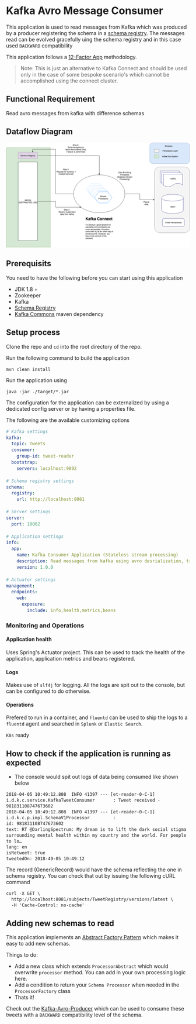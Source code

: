 # Kafka Avro Message Consumer

This application is used to read messages from Kafka which was produced by a producer registering the schema in a [schema registry](). The messages read can be evolved gracefully uing the schema registry and in this case used `BACKWARD` compatibility

This application follows a [12-Factor App]() methodology.

> Note: This is just an alternative to Kafka Connect and should be used only in the case of some bespoke scenario's which cannot be accomplished using the connect cluster.

## Functional Requirement
Read avro messages from kafka with difference schemas

## Dataflow Diagram

![alt text](./docs/DATAFLOW.png "Data flow from twitter to kafka")

## Prerequisits

You need to have the following before you can start using this application

* JDK 1.8 +
* Zookeeper
* Kafka
* [Schema Registry]()
* [Kafka Commons](https://github.com/reddy-s/kafka-commons) maven dependency

## Setup process

Clone the repo and `cd` into the root directory of the repo.

Run the following command to build the application
```sbtshell
mvn clean install
```

Run the application using
```sbtshell
java -jar ./target/*.jar
```

The configuration for the application can be externalized by using a dedicated config server or by having a properties file.

The following are the available customizing options
```yaml
# Kafka settings
kafka:
  topic: Tweets
  consumer:
    group-id: tweet-reader
  bootstrap:
    servers: localhost:9092

# Schema registry settings
schema:
  registry:
    url: http://localhost:8081

# Server settings
server:
  port: 10002

# Application settings
info:
  app:
    name: Kafka Consumer Application (Stateless stream processing)
    description: Read messages from kafka using avro desrialization, transform and persist messages
    version: 1.0.0

# Actuator settings
management:
  endpoints:
    web:
      exposure:
        include: info,health,metrics,beans
```

### Monitoring and Operations

#### Application health
Uses Spring's Actuator project. This can be used to track the health of the application, application metrics and beans registered.

#### Logs
Makes use of `slf4j` for logging. All the logs are spit out to the console, but can be configured to do otherwise.

#### Operations
Prefered to run in a container, and `fluentd` can be used to ship the logs to a `fluentd` agent and searched in `Splunk` or `Elastic Search`.

`K8s` ready

## How to check if the application is running as expected

* The console would spit out logs of data being consumed like shown below

```sbtshell
2018-04-05 10:49:12.808  INFO 41397 --- [et-reader-0-C-1] i.d.k.c.service.KafkaTweetConsumer       : Tweet received - 981831108747673602
2018-04-05 10:49:12.808  INFO 41397 --- [et-reader-0-C-1] i.d.k.c.p.impl.SchemaV1Processor         :
id: 981831108747673602
text: RT @DarlingSpectrum: My dream is to lift the dark social stigma surrounding mental health within my country and the world. For people to lo…
lang: en
isRetweet: true
tweetedOn: 2018-49-05 10:49:12
```

The record (GenericRecord) would have the schema reflecting the one in schema registry. You can check that out by issuing the following cURL command

```sbtshell
curl -X GET \
  http://localhost:8081/subjects/TweetRegistry/versions/latest \
  -H 'Cache-Control: no-cache' 
```

## Adding new schemas to read

This application implements an [Abstract Factory Pattern]() which makes it easy to add new schemas.

Things to do:
* Add a new class which extends `ProcessorAbstract` which would overwrite `processor` method. You can add in your own processing logic here.
* Add a condition to return your `Schema Processor` when needed in the `ProcessorFactory` class
* Thats it!


Check out the [Kafka-Avro-Producer](https://github.com/reddy-s/kafka-avro-producer) which can be used to consume these tweets with a `BACKWARD` compatibility level of the schema.
